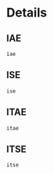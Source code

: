 # Details

## IAE

```@docs
iae
```

## ISE

```@docs
ise
```

## ITAE

```@docs
itae
```
## ITSE

```@docs
itse
```
